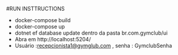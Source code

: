 ﻿#RUN INSTTRUCTIONS
- docker-compose build
- docker-compose up
- dotnet ef database update dentro da pasta br.com.gymclub/ui
- Abra em  http://localhost:5204/
- Usuário :recepcionista1@gymglub.com , senha : GymclubSenha